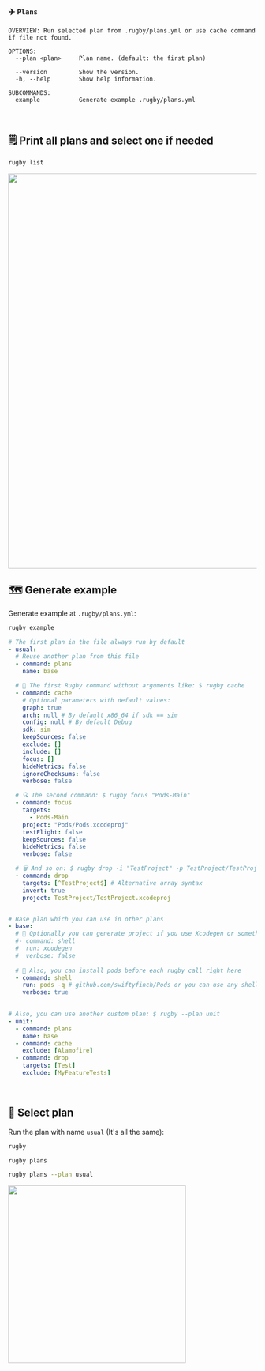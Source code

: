 
### ✈️ `Plans`

```
OVERVIEW: Run selected plan from .rugby/plans.yml or use cache command if file not found.

OPTIONS:
  --plan <plan>     Plan name. (default: the first plan)
                     
  --version         Show the version.
  -h, --help        Show help information.

SUBCOMMANDS:
  example           Generate example .rugby/plans.yml
```

<br>

## 🗒 Print all plans and select one if needed

```bash
rugby list
```

<img src="https://user-images.githubusercontent.com/64660122/141672938-9332dc97-21a1-4242-9124-c3706cbe696d.png" width="800"/>

<br>

## 🗺 Generate example

Generate example at `.rugby/plans.yml`:

```bash
rugby example
```

```yml
# The first plan in the file always run by default
- usual:
  # Reuse another plan from this file
  - command: plans
    name: base

  # 🏈 The first Rugby command without arguments like: $ rugby cache
  - command: cache
    # Optional parameters with default values:
    graph: true
    arch: null # By default x86_64 if sdk == sim
    config: null # By default Debug
    sdk: sim
    keepSources: false
    exclude: []
    include: []
    focus: []
    hideMetrics: false
    ignoreChecksums: false
    verbose: false

  # 🔍 The second command: $ rugby focus "Pods-Main"
  - command: focus
    targets:
      - Pods-Main
    project: "Pods/Pods.xcodeproj"
    testFlight: false
    keepSources: false
    hideMetrics: false
    verbose: false

  # 🗑 And so on: $ rugby drop -i "TestProject" -p TestProject/TestProject.xcodeproj
  - command: drop
    targets: [^TestProject$] # Alternative array syntax
    invert: true
    project: TestProject/TestProject.xcodeproj


# Base plan which you can use in other plans
- base:
  # 🐚 Optionally you can generate project if you use Xcodegen or something like that
  #- command: shell
  #  run: xcodegen
  #  verbose: false
  
  # 🐚 Also, you can install pods before each rugby call right here
  - command: shell
    run: pods -q # github.com/swiftyfinch/Pods or you can use any shell command
    verbose: true
  

# Also, you can use another custom plan: $ rugby --plan unit
- unit:
  - command: plans
    name: base
  - command: cache
    exclude: [Alamofire]
  - command: drop
    targets: [Test]
    exclude: [MyFeatureTests]
```

<br>

## 📍 Select plan

Run the plan with name `usual` (It's all the same):

```bash
rugby
```

```bash
rugby plans
```

```bash
rugby plans --plan usual
```

<img src="https://user-images.githubusercontent.com/64660122/141672640-211a505d-3505-49be-87b0-bf90098128a0.png" width="360"/>
